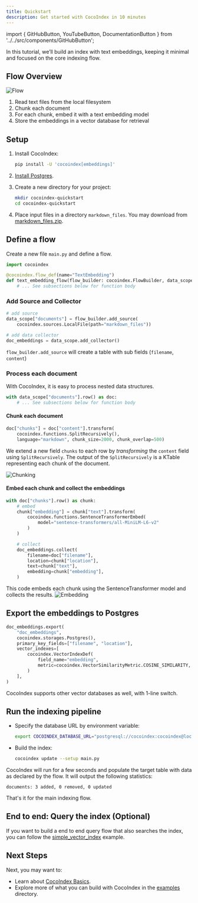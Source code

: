 ```yaml
---
title: Quickstart
description: Get started with CocoIndex in 10 minutes
---
```


import { GitHubButton, YouTubeButton, DocumentationButton } from '../../src/components/GitHubButton';

<GitHubButton url="https://github.com/cocoindex-io/cocoindex-quickstart" margin="0 0 16px 0"/>
<YouTubeButton url="https://www.youtube.com/watch?v=gv5R8nOXsWU" margin="0 0 16px 0"/>

In this tutorial, we’ll build an index with text embeddings, keeping it minimal and focused on the core indexing flow.


## Flow Overview
![Flow](/img/examples/simple_vector_index/flow.png)

1. Read text files from the local filesystem
2. Chunk each document
3. For each chunk, embed it with a text embedding model
4. Store the embeddings in a vector database for retrieval


## Setup
1.  Install CocoIndex:

    ```bash
    pip install -U 'cocoindex[embeddings]'
    ```

2.  [Install Postgres](https://cocoindex.io/docs/getting_started/installation#-install-postgres).

3.  Create a new directory for your project:

    ```bash
    mkdir cocoindex-quickstart
    cd cocoindex-quickstart
    ```

4.  Place input files in a directory `markdown_files`. You may download from [markdown_files.zip](markdown_files.zip).


## Define a flow

Create a new file `main.py` and define a flow.

```python title="main.py"
import cocoindex

@cocoindex.flow_def(name="TextEmbedding")
def text_embedding_flow(flow_builder: cocoindex.FlowBuilder, data_scope: cocoindex.DataScope):
    # ... See subsections below for function body
```

###  Add Source and Collector

```python title="main.py"
# add source
data_scope["documents"] = flow_builder.add_source(
    cocoindex.sources.LocalFile(path="markdown_files"))

# add data collector
doc_embeddings = data_scope.add_collector()
```

`flow_builder.add_source` will create a table with sub fields (`filename`, `content`)

<DocumentationButton url="https://cocoindex.io/docs/ops/sources" text="Source" />

### Process each document 

With CocoIndex, it is easy to process nested data structures.

```python title="main.py"
with data_scope["documents"].row() as doc:
    # ... See subsections below for function body
```


#### Chunk each document

```python title="main.py"
doc["chunks"] = doc["content"].transform(
    cocoindex.functions.SplitRecursively(),
    language="markdown", chunk_size=2000, chunk_overlap=500)
```

We extend a new field `chunks` to each row by *transforming* the `content` field using `SplitRecursively`. The output of the `SplitRecursively` is a KTable representing each chunk of the document.

![Chunking](/img/examples/simple_vector_index/chunk.png)

<DocumentationButton url="https://cocoindex.io/docs/ops/functions#splitrecursively" text="SplitRecursively" />


#### Embed each chunk and collect the embeddings

```python title="main.py"
with doc["chunks"].row() as chunk:
    # embed 
    chunk["embedding"] = chunk["text"].transform(
        cocoindex.functions.SentenceTransformerEmbed(
            model="sentence-transformers/all-MiniLM-L6-v2"
        )
    )

    # collect
    doc_embeddings.collect(
        filename=doc["filename"],
        location=chunk["location"],
        text=chunk["text"],
        embedding=chunk["embedding"],
    )
```

This code embeds each chunk using the SentenceTransformer model and collects the results.
![Embedding](/img/examples/simple_vector_index/embed.png)

<DocumentationButton url="https://cocoindex.io/docs/ops/functions#sentencetransformerembed" text="SentenceTransformerEmbed" margin="0 0 16px 0" />
 
## Export the embeddings to Postgres

```python title="main.py"
doc_embeddings.export(
    "doc_embeddings",
    cocoindex.storages.Postgres(),
    primary_key_fields=["filename", "location"],
    vector_indexes=[
        cocoindex.VectorIndexDef(
            field_name="embedding",
            metric=cocoindex.VectorSimilarityMetric.COSINE_SIMILARITY,
        )
    ],
)
```

CocoIndex supports other vector databases as well, with 1-line switch.

<DocumentationButton url="https://cocoindex.io/docs/ops/targets" text="Targets" />


## Run the indexing pipeline

- Specify the database URL by environment variable:

    ```bash
    export COCOINDEX_DATABASE_URL="postgresql://cocoindex:cocoindex@localhost:5432/cocoindex"
    ```

- Build the index:

    ```bash
    cocoindex update --setup main.py
    ```

CocoIndex will run for a few seconds and populate the target table with data as declared by the flow. It will output the following statistics:

```
documents: 3 added, 0 removed, 0 updated
```

That's it for the main indexing flow.


## End to end: Query the index (Optional)

If you want to build a end to end query flow that also searches the index, you can follow the [simple_vector_index](https://cocoindex.io/docs/examples/simple_vector_index#query-the-index) example.


## Next Steps

Next, you may want to:

*   Learn about [CocoIndex Basics](../core/basics.md).
*   Explore more of what you can build with CocoIndex in the [examples](https://cocoindex.io/docs/examples) directory. 
